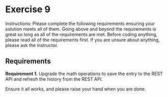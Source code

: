 # Exercise 9

Instructions: Please complete the following requirements ensuring your solution meets all of them. Going above and beyond the requirements is great so long as all of the requirements are met. Before coding anything, please read all of the requirements first. If you are unsure about anything, please ask the instructor.

## Requirements

**Requirement 1.** Upgrade the math operations to save the entry to the REST API and refresh the history from the REST API.

Ensure it all works, and please raise your hand when you are done.